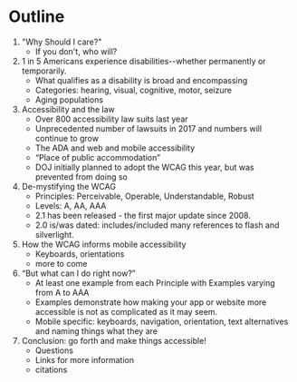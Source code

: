 # Outline

1. "Why Should I care?"
    * If you don't, who will?
2. 1 in 5 Americans experience disabilities--whether permanently or temporarily.
    * What qualifies as a disability is broad and encompassing
    * Categories: hearing, visual, cognitive, motor, seizure
    * Aging populations
3. Accessibility and the law
    * Over 800 accessibility law suits last year
    * Unprecedented number of lawsuits in 2017 and numbers will continue to grow
    * The ADA and web and mobile accessibility
    * “Place of public accommodation”
    * DOJ initially planned to adopt the WCAG this year, but was prevented from doing so
4. De-mystifying the WCAG
    * Principles: Perceivable, Operable, Understandable, Robust
    * Levels: A, AA, AAA
    * 2.1 has been released - the first major update since 2008.
    * 2.0 is/was dated: includes/included many references to flash and silverlight.
5. How the WCAG informs mobile accessibility
    * Keyboards, orientations
    * more to come
6. “But what can I do right now?”
    * At least one example from each Principle with Examples varying from A to AAA
    * Examples demonstrate how making your app or website more accessible is not as complicated as it may seem.
    * Mobile specific: keyboards, navigation, orientation, text alternatives and naming things what they are
7. Conclusion: go forth and make things accessible!
    * Questions
    * Links for more information
    * citations